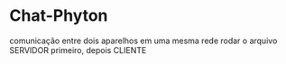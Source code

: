 # Chat-Phyton
comunicação entre dois aparelhos em uma mesma rede
rodar o arquivo SERVIDOR primeiro, depois CLIENTE
